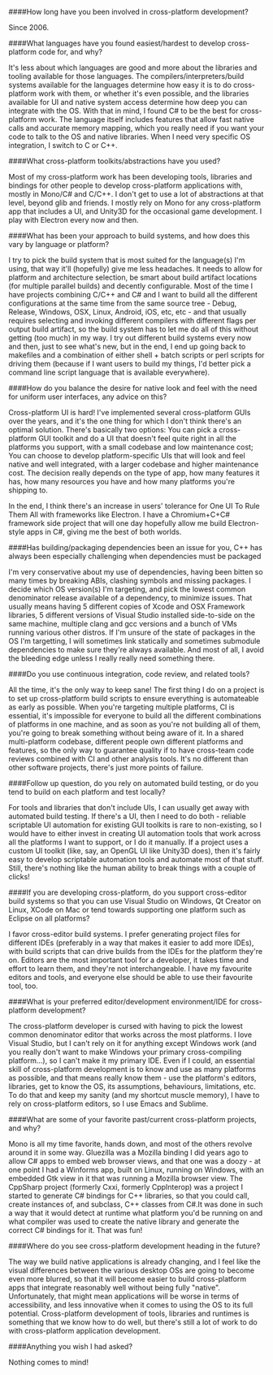 ####How long have you been involved in cross-platform development?

Since 2006.

####What languages have you found easiest/hardest to develop cross-platform code for, and why?

It's less about which languages are good and more about the libraries and tooling available for those languages. The compilers/interpreters/build systems available for the languages determine how easy it is to do cross-platform work with them, or whether it's even possible, and the libraries available for UI and native system access determine how deep you can integrate with the OS. With that in mind, I found C# to be the best for cross-platform work. The language itself includes features that allow fast native calls and accurate memory mapping, which you really need if you want your code to talk to the OS and native libraries. When I need very specific OS integration, I switch to C or C++.

####What cross-platform toolkits/abstractions have you used?

Most of my cross-platform work has been developing tools, libraries and bindings for other people to develop cross-platform applications with, mostly in Mono/C# and C/C++. I don't get to use a lot of abstractions at that level, beyond glib and friends. I mostly rely on Mono for any cross-platform app that includes a UI, and Unity3D for the occasional game development. I play with Electron every now and then.

####What has been your approach to build systems, and how does this vary by language or platform?

I try to pick the build system that is most suited for the language(s) I'm using, that way it'll (hopefully) give me less headaches. It needs to allow for platform and architecture selection, be smart about build artifact locations (for multiple parallel builds) and decently configurable. Most of the time I have projects combining C/C++ and C# and I want to build all the different configurations at the same time from the same source tree - Debug, Release, Windows, OSX, Linux, Android, iOS, etc, etc - and that usually requires selecting and invoking different compilers with different flags per output build artifact, so the build system has to let me do all of this without getting (too much) in my way. I try out different build systems every now and then, just to see what's new, but in the end, I end up going back to makefiles and a combination of either shell + batch scripts or perl scripts for driving them (because if I want users to build my things, I'd better pick a command line script language that is available everywhere).

####How do you balance the desire for native look and feel with the need for uniform user interfaces, any advice on this?

Cross-platform UI is hard! I've implemented several cross-platform GUIs over the years, and it's the one thing for which I don't think there's an optimal solution. There's basically two options: You can pick a cross-platform GUI toolkit and do a UI that doesn't feel quite right in all the platforms you support, with a small codebase and low maintenance cost; You can choose to develop platform-specific UIs that will look and feel native and well integrated, with a larger codebase and higher maintenance cost. The decision really depends on the type of app, how many features it has, how many resources you have and how many platforms you're shipping to.

In the end, I think there's an increase in users' tolerance for One UI To Rule Them All with frameworks like Electron. I have a Chromium+C+C# framework side project that will one day hopefully allow me build Electron-style apps in C#, giving me the best of both worlds.

####Has building/packaging dependencies been an issue for you, C++ has always been especially challenging when dependencies must be packaged

I'm very conservative about my use of dependencies, having been bitten so many times by breaking ABIs, clashing symbols and missing packages. I decide which OS version(s) I'm targeting, and pick the lowest common denominator release available of a dependency, to minimize issues. That usually means having 5 different copies of Xcode and OSX Framework libraries, 5 different versions of Visual Studio installed side-to-side on the same machine, multiple clang and gcc versions and a bunch of VMs running various other distros. If I'm unsure of the state of packages in the OS I'm targetting, I will sometimes link statically and sometimes submodule dependencies to make sure they're always available. And most of all, I avoid the bleeding edge unless I really really need something there.

####Do you use continuous integration, code review, and related tools?

All the time, it's the only way to keep sane! The first thing I do on a project is to set up cross-platform build scripts to ensure everything is automateable as early as possible. When you're targeting multiple platforms, CI is essential, it's impossible for everyone to build all the different combinations of platforms in one machine, and as soon as you're not building all of them, you're going to break something without being aware of it. In a shared multi-platform codebase, different people own different platforms and features, so the only way to guarantee quality if to have cross-team code reviews combined with CI and other analysis tools. It's no different than other software projects, there's just more points of failure.

####Follow up question, do you rely on automated build testing, or do you tend to build on each platform and test locally?

For tools and libraries that don't include UIs, I can usually get away with automated build testing. If there's a UI, then I need to do both - reliable scriptable UI automation for existing GUI toolkits is rare to non-existing, so I would have to either invest in creating UI automation tools that work across all the platforms I want to support, or I do it manually. If a project uses a custom UI toolkit (like, say, an OpenGL UI like Unity3D does), then it's fairly easy to develop scriptable automation tools and automate most of that stuff. Still, there's nothing like the human ability to break things with a couple of clicks!

####If you are developing cross-platform, do you support cross-editor build systems so that you can use Visual Studio on Windows, Qt Creator on Linux, XCode on Mac or tend towards supporting one platform such as Eclipse on all platforms?

I favor cross-editor build systems. I prefer generating project files for different IDEs (preferably in a way that makes it easier to add more IDEs), with build scripts that can drive builds from the IDEs for the platform they're on. Editors are the most important tool for a developer, it takes time and effort to learn them, and they're not interchangeable. I have my favourite editors and tools, and everyone else should be able to use their favourite tool, too.

####What is your preferred editor/development environment/IDE for cross-platform development?

The cross-platform developer is cursed with having to pick the lowest common denominator editor that works across the most platforms. I love Visual Studio, but I can't rely on it for anything except Windows work (and you really don't want to make Windows your primary cross-compiling platform...), so I can't make it my primary IDE. Even if I could, an essential skill of cross-platform development is to know and use as many platforms as possible, and that means really know them - use the platform's editors, libraries, get to know the OS, its assumptions, behaviours, limitations, etc. To do that and keep my sanity (and my shortcut muscle memory), I have to rely on cross-platform editors, so I use Emacs and Sublime.

####What are some of your favorite past/current cross-platform projects, and why?

Mono is all my time favorite, hands down, and most of the others revolve around it in some way. Gluezilla was a Mozilla binding I did years ago to allow C# apps to embed web browser views, and that one was a doozy - at one point I had a Winforms app, built on Linux, running on Windows, with an embedded Gtk view in it that was running a Mozilla browser view. The CppSharp project (formerly Cxxi, formerly CppInterop) was a project I started to generate C# bindings for C++ libraries, so that you could call, create instances of, and subclass, C++ classes from C#.It was done in such a way that it would detect at runtime what platform you'd be running on and what compiler was used to create the native library and generate the correct C# bindings for it. That was fun!

####Where do you see cross-platform development heading in the future?

The way we build native applications is already changing, and I feel like the visual differences between the various desktop OSs are going to become even more blurred, so that it will become easier to build cross-platform apps that integrate reasonably well without being fully "native". Unfortunately, that might mean applications will be worse in terms of accessibility, and less innovative when it comes to using the OS to its full potential. Cross-platform development of tools, libraries and runtimes is something that we know how to do well, but there's still a lot of work to do with cross-platform application development.

####Anything you wish I had asked?

Nothing comes to mind!